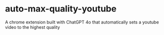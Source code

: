 # auto-max-quality-youtube
A chrome extension built with ChatGPT 4o that automatically sets a youtube video to the highest quality
